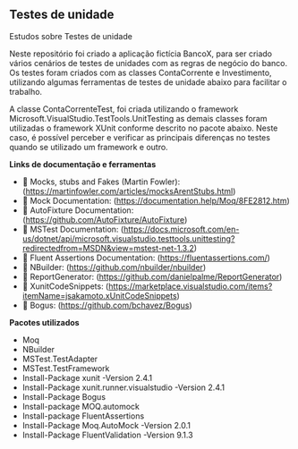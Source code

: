 ## Testes de unidade
Estudos sobre Testes de unidade

Neste repositório foi criado a aplicação fictícia BancoX, para ser criado vários cenários de testes de unidades com as regras de negócio do banco.
Os testes foram criados com as classes ContaCorrente e Investimento, utilizando algumas ferramentas de testes de unidade abaixo para facilitar o trabalho.

A classe ContaCorrenteTest, foi criada utilizando o framework Microsoft.VisualStudio.TestTools.UnitTesting as demais classes foram utilizadas o framework  XUnit conforme descrito no pacote abaixo. Neste caso, é possível perceber e verificar as principais diferenças no testes quando se utilizado um framework e outro.

**Links de documentação e ferramentas**

- 📑 Mocks, stubs and Fakes (Martin Fowler): (https://martinfowler.com/articles/mocksArentStubs.html)
- 📑 Mock Documentation: (https://documentation.help/Moq/8FE2812.htm)
- 📑 AutoFixture Documentation: (https://github.com/AutoFixture/AutoFixture)
- 📑 MSTest Documentation: (https://docs.microsoft.com/en-us/dotnet/api/microsoft.visualstudio.testtools.unittesting?redirectedfrom=MSDN&view=mstest-net-1.3.2)
- 📑 Fluent Assertions Documentation: (https://fluentassertions.com/)
- :wrench: NBuilder: (https://github.com/nbuilder/nbuilder)
- :wrench: ReportGenerator: (https://github.com/danielpalme/ReportGenerator)
- :wrench: XunitCodeSnippets: (https://marketplace.visualstudio.com/items?itemName=jsakamoto.xUnitCodeSnippets)
- :wrench: Bogus: (https://github.com/bchavez/Bogus)

**Pacotes utilizados**

- Moq
- NBuilder
- MSTest.TestAdapter
- MSTest.TestFramework
- Install-Package xunit -Version 2.4.1
- Install-Package xunit.runner.visualstudio -Version 2.4.1
- Install-Package Bogus
- Install-package MOQ.automock
- Install-package FluentAssertions
- Install-Package Moq.AutoMock -Version 2.0.1
- Install-Package FluentValidation -Version 9.1.3

